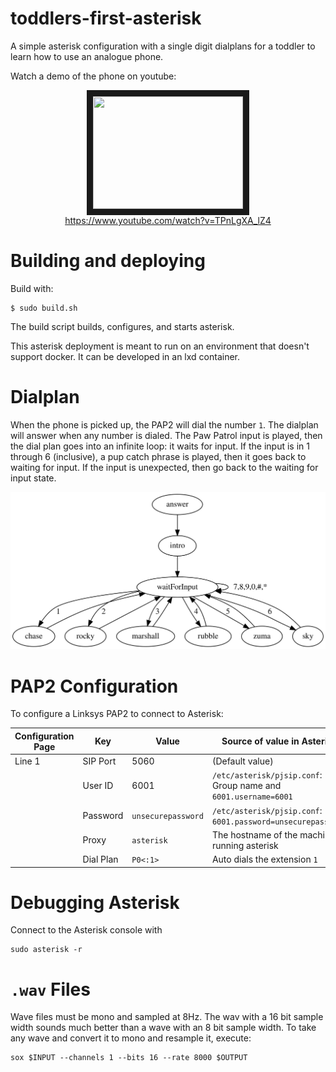 # toddlers-first-asterisk

A simple asterisk configuration with a single digit dialplans for a toddler to
learn how to use an analogue phone.

Watch a demo of the phone on youtube:

<p align="center">
    <a href="https://www.youtube.com/watch?v=TPnLgXA_lZ4"
       target="_blank">
        <img src="http://img.youtube.com/vi/TPnLgXA_lZ4/0.jpg"
             width="240"
             height="180"
             border="10" /><br>
        https://www.youtube.com/watch?v=TPnLgXA_lZ4
    </a>
</p>


# Building and deploying

Build with:
```
$ sudo build.sh
```

The build script builds, configures, and starts asterisk.

This asterisk deployment is meant to run on an environment that doesn't support
docker. It can be developed in an lxd container.

# Dialplan

When the phone is picked up, the PAP2 will dial the number `1`.  The dialplan
will answer when any number is dialed. The Paw Patrol input is played, then
the dial plan goes into an infinite loop: it waits for input.  If the input is
in 1 through 6 (inclusive), a pup catch phrase is played, then it goes back to
waiting for input.  If the input is unexpected, then go back to the waiting for
input state.

<p align="center">
    <img src="doc/dialplan.svg">
</p>


# PAP2 Configuration

To configure a Linksys PAP2 to connect to Asterisk:

| Configuration Page | Key       | Value              | Source of value in Asterisk |
| -                  | -         | -                  | -                           |
| Line 1             | SIP Port  | 5060               | (Default value)             |
|                    | User ID   | 6001               | `/etc/asterisk/pjsip.conf`: Group name and `6001.username=6001` |
|                    | Password  | `unsecurepassword` | `/etc/asterisk/pjsip.conf`: `6001.password=unsecurepassword` |
|                    | Proxy     | `asterisk`         | The hostname of the machine running asterisk |
|                    | Dial Plan | `P0<:1>`           | Auto dials the extension `1` |


# Debugging Asterisk

Connect to the Asterisk console with
```
sudo asterisk -r
```


# `.wav` Files

Wave files must be mono and sampled at 8Hz.  The wav with a 16 bit sample width
sounds much better than a wave with an 8 bit sample width.  To take any wave
and convert it to mono and resample it, execute:
```
sox $INPUT --channels 1 --bits 16 --rate 8000 $OUTPUT
```

